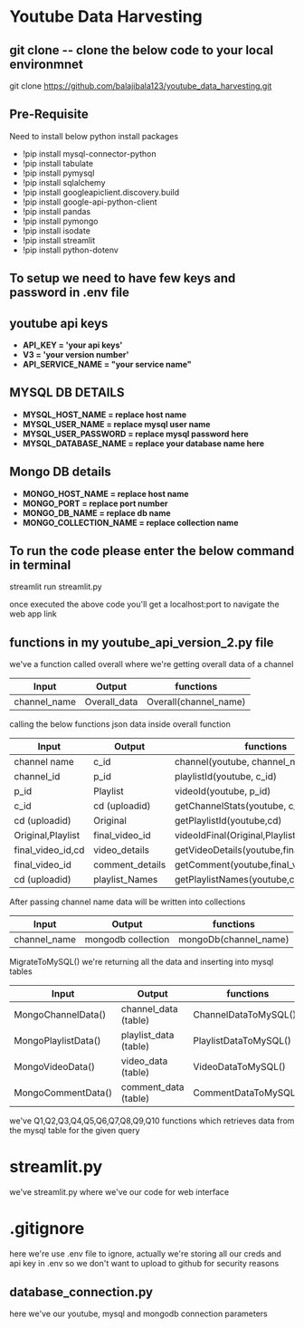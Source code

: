 # Youtube Data Harvesting 

## git clone -- clone the below code to your local environmnet

git clone https://github.com/balajibala123/youtube_data_harvesting.git

## Pre-Requisite

Need to install below python install packages
 - !pip install mysql-connector-python
 - !pip install tabulate
 - !pip install pymysql
 - !pip install sqlalchemy
 - !pip install googleapiclient.discovery.build
 - !pip install google-api-python-client
 - !pip install pandas
 - !pip install pymongo
 - !pip install isodate
 - !pip install streamlit
 - !pip install python-dotenv

 ## To setup we need to have few keys and password in .env file

 ## youtube api keys
 - **API_KEY = 'your api keys'**
 - **V3 = 'your version number'**
 - **API_SERVICE_NAME = "your service name"**

## MYSQL DB DETAILS 
 - **MYSQL_HOST_NAME = replace host name**
 - **MYSQL_USER_NAME = replace mysql user name**
 - **MYSQL_USER_PASSWORD = replace mysql password here**
 - **MYSQL_DATABASE_NAME = replace your database name here**

## Mongo DB details
 - **MONGO_HOST_NAME = replace host name**
 - **MONGO_PORT = replace port number**
 - **MONGO_DB_NAME = replace db name**
 - **MONGO_COLLECTION_NAME = replace collection name**

## To run the code please enter the below command in terminal
 
streamlit run streamlit.py

once executed the above code you'll get a localhost:port to navigate the web app link

## functions in my youtube_api_version_2.py file


we've a function called overall where we're getting overall data of a channel

| Input         | Output       | functions                                       |
|---------------|--------------|-------------------------------------------------|
| channel_name  | Overall_data | Overall(channel_name)                           |

calling the below functions json data inside overall function

| Input         | Output       | functions                                       |
|---------------|--------------|-------------------------------------------------|
| channel name  | c_id         | channel(youtube, channel_name)                  |
| channel_id    | p_id         | playlistId(youtube, c_id)                       ||
| p_id          | Playlist     | videoId(youtube, p_id)                          |
| c_id          | cd (uploadid)| getChannelStats(youtube, c_id)                  |
| cd (uploadid) | Original     | getPlaylistId(youtube,cd)                       |
| Original,Playlist| final_video_id | videoIdFinal(Original,Playlist)            |
| final_video_id,cd | video_details | getVideoDetails(youtube,final_video_id,cd) ||
| final_video_id| comment_details   | getComment(youtube,final_video_id)         |
| cd (uploadid) | playlist_Names    | getPlaylistNames(youtube,cd)               |

After passing channel name data will be written into collections

| Input         | Output       | functions                                       |
|---------------|--------------|-------------------------------------------------|
| channel_name  | mongodb collection | mongoDb(channel_name)                     |              


MigrateToMySQL() we're returning all the data and inserting into mysql tables

| Input         | Output       | functions                                       |
|---------------|--------------|-------------------------------------------------|
| MongoChannelData() | channel_data (table) | ChannelDataToMySQL()               |
| MongoPlaylistData() | playlist_data (table) | PlaylistDataToMySQL()            |
| MongoVideoData() | video_data (table) | VideoDataToMySQL()                     |
| MongoCommentData() | comment_data (table) | CommentDataToMySQL()               |

we've Q1,Q2,Q3,Q4,Q5,Q6,Q7,Q8,Q9,Q10 functions which retrieves data from the mysql table for the given query

# streamlit.py

we've streamlit.py where we've our code for web interface

# .gitignore

here we're use .env file to ignore, actually we're storing all our creds and api key in .env so we don't want to upload to github for security reasons

## database_connection.py

here we've our youtube, mysql and mongodb connection parameters